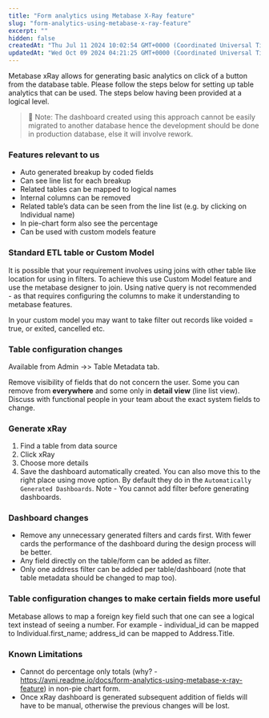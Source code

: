 ```yaml
---
title: "Form analytics using Metabase X-Ray feature"
slug: "form-analytics-using-metabase-x-ray-feature"
excerpt: ""
hidden: false
createdAt: "Thu Jul 11 2024 10:02:54 GMT+0000 (Coordinated Universal Time)"
updatedAt: "Wed Oct 09 2024 04:21:25 GMT+0000 (Coordinated Universal Time)"
---
```

Metabase xRay allows for generating basic analytics on click of a button from the database table. Please follow the steps below for setting up table analytics that can be used. The steps below having been provided at a logical level.

> 📘 Note: The dashboard created using this approach cannot be easily migrated to another database hence the development should be done in production database, else it will involve rework.

### Features relevant to us

- Auto generated breakup by coded fields
- Can see line list for each breakup
- Related tables can be mapped to logical names
- Internal columns can be removed
- Related table’s data can be seen from the line list (e.g. by clicking on Individual name)
- In pie-chart form also see the percentage
- Can be used with custom models feature

### Standard ETL table or Custom Model

It is possible that your requirement involves using joins with other table like location for using in filters. To achieve this use Custom Model feature and use the metabase designer to join. Using native query is not recommended - as that requires configuring the columns to make it understanding to metabase features.

In your custom model you may want to take filter out records like voided = true, or exited, cancelled etc.

### Table configuration changes

Available from Admin ->> Table Metadata tab.

Remove visibility of fields that do not concern the user. Some you can remove from **everywhere** and some only in **detail view** (line list view). Discuss with functional people in your team about the exact system fields to change.

### Generate xRay

1. Find a table from data source
2. Click xRay
3. Choose more details
4. Save the dashboard automatically created. You can also move this to the right place using move option. By default they do in the `Automatically Generated Dashboards`. Note - You cannot add filter before generating dashboards.

### Dashboard changes

- Remove any unnecessary generated filters and cards first. With fewer cards the performance of the dashboard during the design process will be better.
- Any field directly on the table/form can be added as filter.
- Only one address filter can be added per table/dashboard (note that table metadata should be changed to map too).

### Table configuration changes to make certain fields more useful

Metabase allows to map a foreign key field such that one can see a logical text instead of seeing a number. For example - individual_id can be mapped to Individual.first_name; address_id can be mapped to Address.Title.

### Known Limitations

- Cannot do percentage only totals (why? - <https://avni.readme.io/docs/form-analytics-using-metabase-x-ray-feature>) in non-pie chart form.
- Once xRay dashboard is generated subsequent addition of fields will have to be manual, otherwise the previous changes will be lost.
